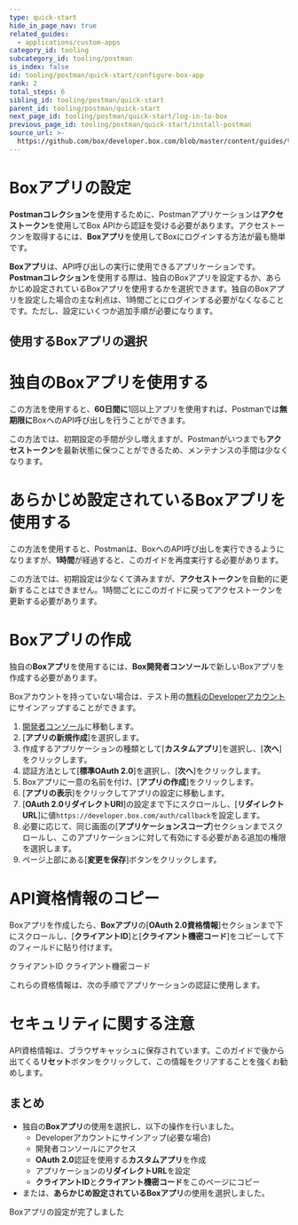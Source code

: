 ```yaml
---
type: quick-start
hide_in_page_nav: true
related_guides:
  - applications/custom-apps
category_id: tooling
subcategory_id: tooling/postman
is_index: false
id: tooling/postman/quick-start/configure-box-app
rank: 2
total_steps: 6
sibling_id: tooling/postman/quick-start
parent_id: tooling/postman/quick-start
next_page_id: tooling/postman/quick-start/log-in-to-box
previous_page_id: tooling/postman/quick-start/install-postman
source_url: >-
  https://github.com/box/developer.box.com/blob/master/content/guides/tooling/postman/quick-start/2-configure-box-app.md
---
```

<!-- alex disable postman-postwoman -->

# Boxアプリの設定

**Postmanコレクション**を使用するために、Postmanアプリケーションは**アクセストークン**を使用してBox APIから認証を受ける必要があります。アクセストークンを取得するには、**Boxアプリ**を使用してBoxにログインする方法が最も簡単です。

**Boxアプリ**は、API呼び出しの実行に使用できるアプリケーションです。**Postmanコレクション**を使用する際は、独自のBoxアプリを設定するか、あらかじめ設定されているBoxアプリを使用するかを選択できます。独自のBoxアプリを設定した場合の主な利点は、1時間ごとにログインする必要がなくなることです。ただし、設定にいくつか追加手順が必要になります。

## 使用するBoxアプリの選択

<Grid columns="2">

<Choose option="postman.app_type" value="use_own" color="blue">

# 独自のBoxアプリを使用する

この方法を使用すると、**60日間に**1回以上アプリを使用すれば、Postmanでは**無期限に**BoxへのAPI呼び出しを行うことができます。

この方法では、初期設定の手間が少し増えますが、Postmanがいつまでも**アクセストークン**を最新状態に保つことができるため、メンテナンスの手間は少なくなります。

</Choose>

<Choose option="postman.app_type" value="use_box" color="red">

# あらかじめ設定されているBoxアプリを使用する

この方法を使用すると、Postmanは、BoxへのAPI呼び出しを実行できるようになりますが、**1時間**が経過すると、このガイドを再度実行する必要があります。

この方法では、初期設定は少なくて済みますが、**アクセストークン**を自動的に更新することはできません。1時間ごとにこのガイドに戻ってアクセストークンを更新する必要があります。

</Choose>

</Grid>

<Choice option="postman.app_type" value="use_own" color="blue">

# Boxアプリの作成

独自の**Boxアプリ**を使用するには、**Box開発者コンソール**で新しいBoxアプリを作成する必要があります。

Boxアカウントを持っていない場合は、テスト用の[無料のDeveloperアカウント][signup]にサインアップすることができます。

1. [開発者コンソール][devconsole]に移動します。
2. \[**アプリの新規作成**]を選択します。
3. 作成するアプリケーションの種類として\[**カスタムアプリ**]を選択し、\[**次へ**]をクリックします。
4. 認証方法として\[**標準OAuth 2.0**]を選択し、\[**次へ**]をクリックします。
5. Boxアプリに一意の名前を付け、\[**アプリの作成**]をクリックします。
6. \[**アプリの表示**]をクリックしてアプリの設定に移動します。
7. \[**OAuth 2.0リダイレクトURI**]の設定まで下にスクロールし、\[**リダイレクトURL**]に値`https://developer.box.com/auth/callback`を設定します。
8. 必要に応じて、同じ画面の\[**アプリケーションスコープ**]セクションまでスクロールし、このアプリケーションに対して有効にする必要がある追加の権限を選択します。
9. ページ上部にある\[**変更を保存**]ボタンをクリックします。

</Choice>

<Choice option="postman.app_type" value="use_own" color="blue">

# API資格情報のコピー

Boxアプリを作成したら、**Boxアプリ**の\[**OAuth 2.0資格情報**]セクションまで下にスクロールし、\[**クライアントID**]と\[**クライアント機密コード**]をコピーして下のフィールドに貼り付けます。

<Store id="postman_credentials.client_id" placeholder="zECq2EkYBjZ..." pattern="\w{32}">
クライアントID

</Store>

<Store id="postman_credentials.client_secret" placeholder="913td9hr6jo..." pattern="\w{32}">
クライアント機密コード

</Store>

これらの資格情報は、次の手順でアプリケーションの認証に使用します。

</Choice>

<Choice option="postman.app_type" value="use_own" color="none">

<Message danger>

# セキュリティに関する注意

API資格情報は、ブラウザキャッシュに保存されています。このガイドで後から出てくる**リセット**ボタンをクリックして、この情報をクリアすることを強くお勧めします。

</Message>

</Choice>

<Choice option="postman.app_type" value="use_box,use_own" color="none">

## まとめ

* 独自の**Boxアプリ**の使用を選択し、以下の操作を行いました。
  * Developerアカウントにサインアップ(必要な場合)
  * 開発者コンソールにアクセス
  * **OAuth 2.0**認証を使用する**カスタムアプリ**を作成
  * アプリケーションの**リダイレクトURL**を設定
  * **クライアントID**と**クライアント機密コード**をこのページにコピー
* または、**あらかじめ設定されているBoxアプリ**の使用を選択しました。

</Choice>

<Observe option="postman.app_type" value="use_box,use_own">
<Next>

Boxアプリの設定が完了しました

</Next>

</Observe>

[devconsole]: https://account.box.com/developers/services

[signup]: https://account.box.com/signup/n/developer
